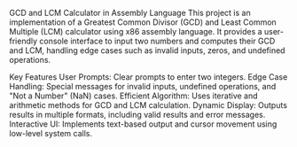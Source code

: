 GCD and LCM Calculator in Assembly Language
This project is an implementation of a Greatest Common Divisor (GCD) and Least Common Multiple (LCM) calculator using x86 assembly language. It provides a user-friendly console interface to input two numbers and computes their GCD and LCM, handling edge cases such as invalid inputs, zeros, and undefined operations.

Key Features
User Prompts: Clear prompts to enter two integers.
Edge Case Handling: Special messages for invalid inputs, undefined operations, and "Not a Number" (NaN) cases.
Efficient Algorithm: Uses iterative and arithmetic methods for GCD and LCM calculation.
Dynamic Display: Outputs results in multiple formats, including valid results and error messages.
Interactive UI: Implements text-based output and cursor movement using low-level system calls.
